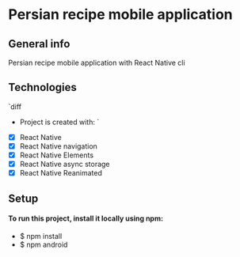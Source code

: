 # Persian recipe mobile application
## General info
Persian recipe mobile application with React Native cli
## Technologies 
`diff
+ Project is created with:
`
- [x] React Native
- [x] React Native navigation
- [x] React Native Elements
- [x] React Native async storage
- [x] React Native Reanimated
## Setup
#### To run this project, install it locally using npm:
- $ npm install
- $ npm android
